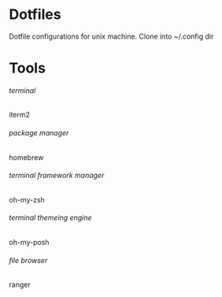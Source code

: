 # Dotfiles
Dotfile configurations for unix machine. Clone into ~/.config dir

# Tools
###### terminal
iterm2
###### package manager
homebrew
###### terminal framework manager
oh-my-zsh
###### terminal themeing engine
oh-my-posh
###### file browser
ranger
